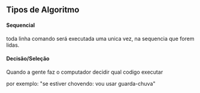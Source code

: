 ## Tipos de Algoritmo

#### Sequencial
toda linha comando será executada uma unica vez, na sequencia que forem lidas.

#### Decisão/Seleção
Quando a gente faz o computador decidir qual codigo executar

por exemplo:
"se estiver chovendo:
    vou usar guarda-chuva"